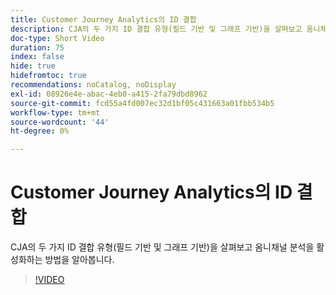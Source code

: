 ```yaml
---
title: Customer Journey Analytics의 ID 결합
description: CJA의 두 가지 ID 결합 유형(필드 기반 및 그래프 기반)을 살펴보고 옴니채널 분석을 활성화하는 방법을 알아봅니다.
doc-type: Short Video
duration: 75
index: false
hide: true
hidefromtoc: true
recommendations: noCatalog, noDisplay
exl-id: 08926e4e-abac-4eb0-a415-2fa79dbd8962
source-git-commit: fcd55a4fd007ec32d1bf05c431663a01fbb534b5
workflow-type: tm+mt
source-wordcount: '44'
ht-degree: 0%

---
```


# Customer Journey Analytics의 ID 결합

CJA의 두 가지 ID 결합 유형(필드 기반 및 그래프 기반)을 살펴보고 옴니채널 분석을 활성화하는 방법을 알아봅니다.

<!-- 62_S113_3442460_74_identity-stitching-in-customer-journey-analytics -->
>[!VIDEO](https://video.tv.adobe.com/v/3458335/?learn=on&enablevpops=true)
